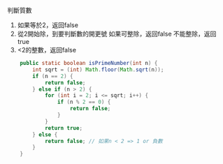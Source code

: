判斷質數
1. 如果等於2，返回false
2. 從2開始除，到要判斷數的開更號
   如果可整除，返回false
   不能整除，返回true
3. <2的整數，返回false
```java
    public static boolean isPrimeNumber(int n) {
        int sqrt = (int) Math.floor(Math.sqrt(n));
        if (n == 2) {
            return false;
        } else if (n > 2) {
            for (int i = 2; i <= sqrt; i++) {
                if (n % 2 == 0) {
                    return false;
                }
            }
            return true;
        } else {
            return false; // 如果n < 2 => 1 or 負數
        }
    }
```